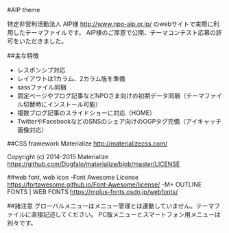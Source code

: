 
#AIP theme

特定非営利活動法人 AIP様 http://www.npo-aip.or.jp/
のwebサイトで実際に利用したテーマファイルです。
AIP様のご厚意で公開、テーマコンテスト応募の許可をいただきました。

##主な特徴
* レスポンシブ対応
* レイアウトは1カラム、2カラム版を準備
* sassファイル同梱
* 固定ページやブログ記事などNPOさま向けの初期データ同梱（テーマファイル切替時にインストール可能）
* 複数ブログ記事のスライドショーに対応（HOME）
* TwitterやFacebookなどのSNSのシェア向けのOGPタグ完備（アイキャッチ画像対応）

##CSS framework
Materialize http://materializecss.com/

 Copyright (c) 2014-2015 Materialize
 https://github.com/Dogfalo/materialize/blob/master/LICENSE

##web font, web icon
-Font Awesome License https://fortawesome.github.io/Font-Awesome/license/
-M+ OUTLINE FONTS | WEB FONTS https://mplus-fonts.osdn.jp/webfonts/



##諸注意
グローバルメニューはメニュー管理とは連動していません。テーマファイルに直接記述してください。
PC版メニューとスマートフォン用メニューは別々です。
 
